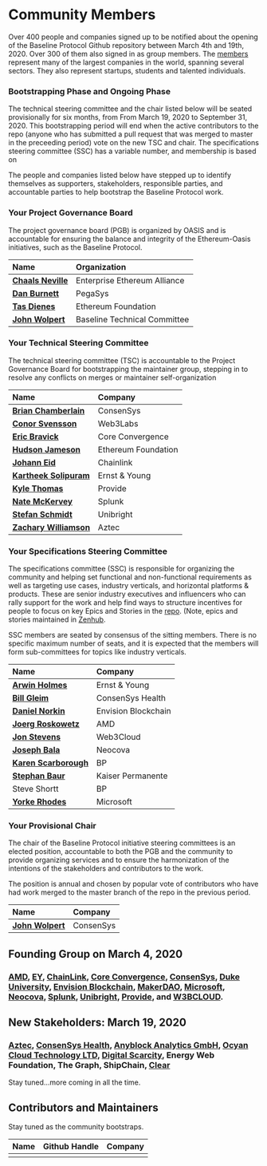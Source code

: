 # Community Members

Over 400 people and companies signed up to be notified about the opening of the Baseline Protocol Github repository between March 4th and 19th, 2020. Over 300 of them also signed in as group members. The [members](https://lists.oasis-open-projects.org/g/baseline/directory) represent many of the largest companies in the world, spanning several sectors. They also represent startups, students and talented individuals.

### Bootstrapping Phase and Ongoing Phase

The technical steering committee and the chair listed below will be seated provisionally for six months, from From March 19, 2020 to September 31, 2020. This bootstrapping period will end when the active contributors to the repo \(anyone who has submitted a pull request that was merged to master in the preceeding period\) vote on the new TSC and chair. The specifications steering committee \(SSC\) has a variable number, and membership is based on

The people and companies listed below have stepped up to identify themselves as supporters, stakeholders, responsible parties, and accountable parties to help bootstrap the Baseline Protocol work.

### Your Project Governance Board

The project governance board \(PGB\) is organized by OASIS and is accountable for ensuring the balance and integrity of the Ethereum-Oasis initiatives, such as the Baseline Protocol.

| Name | Organization |
| :--- | :--- |
| [**Chaals Neville**](https://www.linkedin.com/in/chaals/) | Enterprise Ethereum Alliance |
| [**Dan Burnett**](https://www.linkedin.com/in/daburnett/) | PegaSys |
| [**Tas Dienes**](https://www.linkedin.com/in/tasdienes/) | Ethereum Foundation |
| [**John Wolpert**](https://www.linkedin.com/in/johnwolpert/) | Baseline Technical Committee |

### Your Technical Steering Committee

The technical steering committee \(TSC\) is accountable to the Project Governance Board for bootstrapping the maintainer group, stepping in to resolve any conflicts on merges or maintainer self-organization

| Name | Company |
| :--- | :--- |
| [**Brian Chamberlain**](https://www.linkedin.com/in/blchamberlain/) | ConsenSys |
| [**Conor Svensson**](https://www.linkedin.com/in/conor10/) | Web3Labs |
| [**Eric Bravick**](https://www.linkedin.com/in/ebravick/) | Core Convergence |
| [**Hudson Jameson**](https://www.linkedin.com/in/hudsonjameson/) | Ethereum Foundation |
| [**Johann Eid**](https://www.linkedin.com/in/johanneid/) | Chainlink |
| [**Kartheek Solipuram**](https://www.linkedin.com/in/kartheek-solipuram-62970a8/) | Ernst & Young |
| [**Kyle Thomas**](https://www.linkedin.com/in/kylebthomas/) | Provide |
| [**Nate McKervey**](https://www.linkedin.com/in/mckervey/) | Splunk |
| [**Stefan Schmidt**](https://www.linkedin.com/in/stefschmidt/) | Unibright |
| [**Zachary Williamson**](https://www.linkedin.com/in/zachary-williamson-b02b0192/) | Aztec |

### Your Specifications Steering Committee

The specifications committee \(SSC\) is responsible for organizing the community and helping set functional and non-functional requirements as well as targeting use cases, industry verticals, and horizontal platforms & products. These are senior industry executives and influencers who can rally support for the work and help find ways to structure incentives for people to focus on key Epics and Stories in the [repo](https://github.com/ethereum-oasis/baseline). \(Note, epics and stories maintained in [Zenhub](https://github.com/ethereum-oasis/baseline#workspaces/baseline-5e713dc4f555144d9d6d17f6/board?repos=239590893).

SSC members are seated by consensus of the sitting members. There is no specific maximum number of seats, and it is expected that the members will form sub-committees for topics like industry verticals.

| Name | Company |
| :--- | :--- |
| [**Arwin Holmes**](https://www.linkedin.com/in/arwinholmes/) | Ernst & Young |
| [**Bill Gleim**](https://www.linkedin.com/in/williamgleim/) | ConsenSys Health |
| [**Daniel Norkin**](https://www.linkedin.com/in/danielnorkin/) | Envision Blockchain |
| [**Joerg Roskowetz**](https://www.linkedin.com/in/joergroskowetz/) | AMD |
| [**Jon Stevens**](https://www.linkedin.com/in/lookfirst/) | Web3Cloud |
| [**Joseph Bala**](https://www.linkedin.com/in/josephbala/) | Neocova |
| [**Karen Scarborough**](https://www.linkedin.com/in/karenscarbrough/) | BP |
| [**Stephan Baur**](https://www.linkedin.com/in/stephanbaur/) | Kaiser Permanente |
| Steve Shortt | BP |
| [**Yorke Rhodes**](https://www.linkedin.com/in/yorkerhodes/) | Microsoft |

### Your Provisional Chair

The chair of the Baseline Protocol initiative steering committees is an elected position, accountable to both the PGB and the community to provide organizing services and to ensure the harmonization of the intentions of the stakeholders and contributors to the work.

The position is annual and chosen by popular vote of contributors who have had work merged to the master branch of the repo in the previous period.

| Name | Company |
| :--- | :--- |
| [**John Wolpert**](https://www.linkedin.com/in/johnwolpert/) | ConsenSys |

## Founding Group on March 4, 2020

### [**AMD**](https://www.amd.com/en/technologies/blockchain)**,** [**EY**](https://blockchain.ey.com/)**,** [**ChainLink**](https://chain.link/)**,** [**Core Convergence**](https://www.coreconvergence.us/)**,** [**ConsenSys**](https://consensys.net/)**,** [**Duke University**](https://pratt.duke.edu/)**,** [**Envision Blockchain**](https://envisionblockchain.com/)**,** [**MakerDAO**](https://makerdao.com/en/)**,** [**Microsoft**](http://www.microsoft.com/)**,** [**Neocova**](https://neocova.com/)**,** [**Splunk**](https://www.splunk.com/)**,** [**Unibright**](https://unibright.io/)**,** [**Provide**](https://provide.services/)**, and** [**W3BCLOUD**](https://www.w3bcloud.com/)**.**

## New Stakeholders: March 19, 2020

### [**Aztec**](https://www.aztecprotocol.com/)**,**  [**ConsenSys Health**](https://consensyshealth.com)**,**  [**Anyblock Analytics GmbH**](https://anyblockanalytics.com)**,**  [**Ocyan Cloud Technology LTD**](https://ocyan.com)**,**  [**Digital Scarcity**](http://digitalscarcity.io/)**,** Energy Web Foundation, The Graph, ShipChain, [Clear](https://www.clearx.io/)

Stay tuned...more coming in all the time.

## Contributors and Maintainers

Stay tuned as the community bootstraps.

| Name | Github Handle | Company |
| :--- | :--- | :--- |
|  |  |  |


